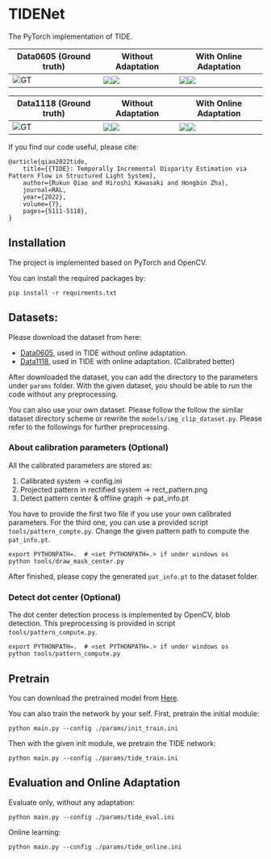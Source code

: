 # TIDENet

The PyTorch implementation of TIDE.

| Data0605 (Ground truth) | Without Adaptation | With Online Adaptation |
| --- | --- | --- |
| ![GT](fig/Data0605-GT-disp.gif) | ![](fig/Data0605-tide-eval-disp.gif)![](fig/Data0605-tide-eval-step_err.gif) | ![](fig/Data0605-tide-on-disp.gif)![](fig/Data0605-tide-on-step_err.gif) |

| Data1118 (Ground truth) | Without Adaptation | With Online Adaptation |
| --- | --- | --- |
| ![GT](fig/Data1118-GT-disp.gif) | ![](fig/Data1118-tide-eval-disp.gif)![](fig/Data1118-tide-eval-step_err.gif) | ![](fig/Data1118-tide-on-disp.gif)![](fig/Data1118-tide-on-step_err.gif) |

If you find our code useful, please cite:

```
@article{qiao2022tide,
    title={{TIDE}: Temporally Incremental Disparity Estimation via Pattern Flow in Structured Light System},
    author={Rukun Qiao and Hiroshi Kawasaki and Hongbin Zha},
    journal=RAL,
    year={2022},
    volume={7},
    pages={5111-5118},
}
```

## Installation

The project is implemented based on PyTorch and OpenCV. 

You can install the required packages by:

```
pip install -r requirments.txt
```

## Datasets:

Please download the dataset from here:

- [Data0605](https://drive.google.com/file/d/1gQfYVir8dSnWj_CB7pGNOzIrGZURVM27/view?usp=sharing), used in TIDE without online adaptation.
- [Data1118](https://drive.google.com/file/d/1oPGuVxgHNM2rdzZHdqZg9ZDpul0Mr6IB/view?usp=sharing), used in TIDE with online adaptation. (Calibrated better)

After downloaded the dataset, you can add the directory to the parameters under `params` folder. With the given dataset, you should be able to run the code without any preprocessing. 

You can also use your own dataset. Please follow the follow the similar dataset directory scheme or rewrite the `models/img_clip_dataset.py`. Please refer to the followings for further preprocessing.


### About calibration parameters (Optional)

All the calibrated parameters are stored as:

1. Calibrated system -> config.ini
2. Projected pattern in rectified system -> rect_pattern.png
3. Detect pattern center & offline graph -> pat_info.pt

You have to provide the first two file if you use your own calibrated parameters. For the third one, you can use a provided script `tools/pattern_compte.py`. Change the given pattern path to compute the `pat_info.pt`.

```
export PYTHONPATH=.  # <set PYTHONPATH=.> if under windows os
python tools/draw_mask_center.py
```

After finished, please copy the generated `pat_info.pt` to the dataset folder.

### Detect dot center (Optional)

The dot center detection process is implemented by OpenCV, blob detection. This preprocessing is provided in script `tools/pattern_compute.py`.

```
export PYTHONPATH=.  # <set PYTHONPATH=.> if under windows os
python tools/pattern_compute.py
```

## Pretrain

You can download the pretrained model from [Here](https://drive.google.com/file/d/1y-jeuQ_HGmRdcjhEylO-QPuw9v605hPP/view?usp=sharing).

You can also train the network by your self. First, pretrain the initial module:

```
python main.py --config ./params/init_train.ini
```

Then with the given init module, we pretrain the TIDE network:

```
python main.py --config ./params/tide_train.ini
```

## Evaluation and Online Adaptation

Evaluate only, without any adaptation:

```
python main.py --config ./params/tide_eval.ini
```

Online learning:

```
python main.py --config ./params/tide_online.ini
```
